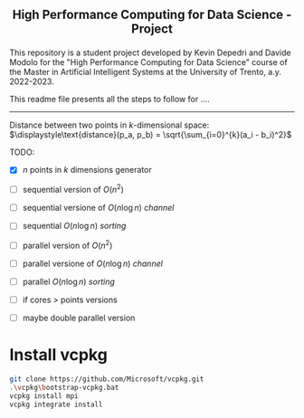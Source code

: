 ## <p align="center">High Performance Computing for Data Science - Project</p> 

This repository is a student project developed by Kevin Depedri and Davide Modolo for the "High Performance Computing for Data Science" course of the Master in Artificial Intelligent Systems at the University of Trento, a.y. 2022-2023. 

This readme file presents all the steps to follow for ....

---

Distance between two points in $k$-dimensional space: $\displaystyle\text{distance}(p_a, p_b) = \sqrt{\sum_{i=0}^{k}(a_i - b_i)^2}$

TODO:

- [x] $n$ points in $k$ dimensions generator

- [ ] sequential version of $O(n^2)$

- [ ] sequential versione of $O(n\log n)$ _channel_

- [ ] sequential $O(n\log n)$ _sorting_

- [ ] parallel version of $O(n^2)$

- [ ] parallel versione of $O(n\log n)$ _channel_

- [ ] parallel $O(n\log n)$ _sorting_

- [ ] if cores > points versions

- [ ] maybe double parallel version

# Install vcpkg
```bash
git clone https://github.com/Microsoft/vcpkg.git
.\vcpkg\bootstrap-vcpkg.bat
vcpkg install mpi
vcpkg integrate install
```
